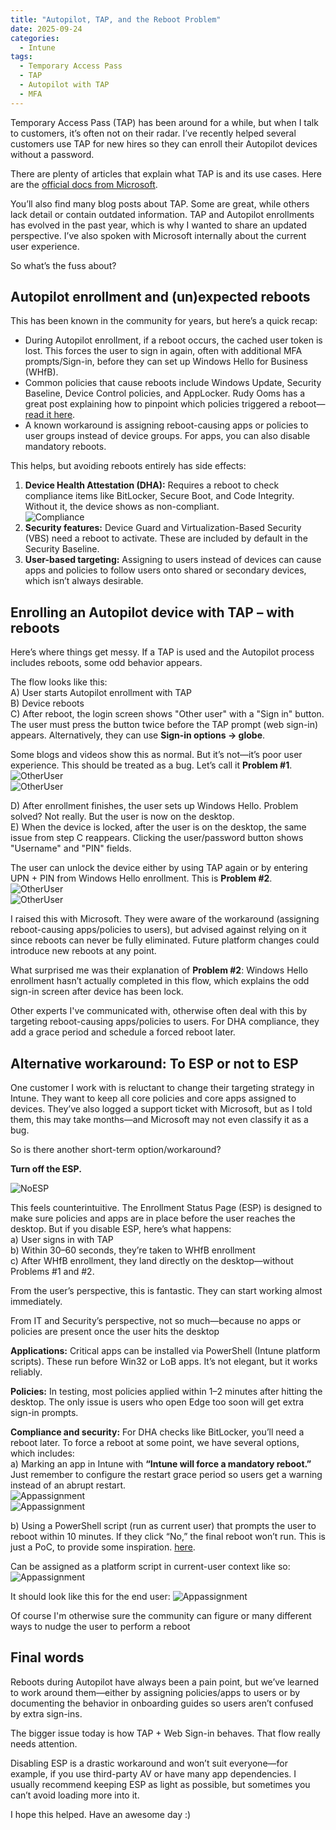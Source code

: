 ```yaml
---
title: "Autopilot, TAP, and the Reboot Problem"
date: 2025-09-24
categories:
  - Intune
tags:
  - Temporary Access Pass
  - TAP
  - Autopilot with TAP
  - MFA
---
```


Temporary Access Pass (TAP) has been around for a while, but when I talk to customers, it’s often not on their radar. I’ve recently helped several customers use TAP for new hires so they can enroll their Autopilot devices without a password.

There are plenty of articles that explain what TAP is and its use cases. Here are the [official docs from Microsoft](https://learn.microsoft.com/en-us/entra/identity/authentication/howto-authentication-temporary-access-pass).

You’ll also find many blog posts about TAP. Some are great, while others lack detail or contain outdated information. TAP and Autopilot enrollments has evolved in the past year, which is why I wanted to share an updated perspective. I’ve also spoken with Microsoft internally about the current user experience.

So what’s the fuss about?

## Autopilot enrollment and (un)expected reboots

This has been known in the community for years, but here’s a quick recap:

* During Autopilot enrollment, if a reboot occurs, the cached user token is lost. This forces the user to sign in again, often with additional MFA prompts/Sign-in, before they can set up Windows Hello for Business (WHfB).
* Common policies that cause reboots include Windows Update, Security Baseline, Device Control policies, and AppLocker. Rudy Ooms has a great post explaining how to pinpoint which policies triggered a reboot—[read it here](https://patchmypc.com/blog/autopilot-unexpected-reboot-what-really-triggers-a-device-restart-and-how-to-fix-it/).
* A known workaround is assigning reboot-causing apps or policies to user groups instead of device groups. For apps, you can also disable mandatory reboots.

This helps, but avoiding reboots entirely has side effects:

1. **Device Health Attestation (DHA):** Requires a reboot to check compliance items like BitLocker, Secure Boot, and Code Integrity. Without it, the device shows as non-compliant.  
   ![Compliance](/assets/images/2025-09-26-TAP-And-Autopilot/DHA-Bitlocker.png?raw=true "Compliance Policy DHA")
2. **Security features:** Device Guard and Virtualization-Based Security (VBS) need a reboot to activate. These are included by default in the Security Baseline.
3. **User-based targeting:** Assigning to users instead of devices can cause apps and policies to follow users onto shared or secondary devices, which isn’t always desirable.

## Enrolling an Autopilot device with TAP – with reboots

Here’s where things get messy. If a TAP is used and the Autopilot process includes reboots, some odd behavior appears.

The flow looks like this:  
A) User starts Autopilot enrollment with TAP  
B) Device reboots  
C) After reboot, the login screen shows "Other user" with a "Sign in" button. The user must press the button twice before the TAP prompt (web sign-in) appears. Alternatively, they can use **Sign-in options → globe**.

Some blogs and videos show this as normal. But it’s not—it’s poor user experience. This should be treated as a bug. Let’s call it **Problem #1**.  
![OtherUser](/assets/images/2025-09-26-TAP-And-Autopilot/OtherUser-1.png?raw=true "Other User - Sign in screen")  
![OtherUser](/assets/images/2025-09-26-TAP-And-Autopilot/OtherUser-2.png?raw=true "Other User - Sign in screen")

D) After enrollment finishes, the user sets up Windows Hello. Problem solved? Not really. But the user is now on the desktop.  
E) When the device is locked, after the user is on the desktop, the same issue from step C reappears. Clicking the user/password button shows "Username" and "PIN" fields.

The user can unlock the device either by using TAP again or by entering UPN + PIN from Windows Hello enrollment. This is **Problem #2**.  
![OtherUser](/assets/images/2025-09-26-TAP-And-Autopilot/OtherUser-LockScreen-1.png?raw=true "Other User - Lockscreen")  
![OtherUser](/assets/images/2025-09-26-TAP-And-Autopilot/OtherUser-LockScreen-UserPass.png?raw=true "Other User - Lockscreen")

I raised this with Microsoft. They were aware of the workaround (assigning reboot-causing apps/policies to users), but advised against relying on it since reboots can never be fully eliminated. Future platform changes could introduce new reboots at any point.  

What surprised me was their explanation of **Problem #2**: Windows Hello enrollment hasn’t actually completed in this flow, which explains the odd sign-in screen after device has been lock.

Other experts I've communicated with, otherwise often deal with this by targeting reboot-causing apps/policies to users. For DHA compliance, they add a grace period and schedule a forced reboot later.

## Alternative workaround: To ESP or not to ESP

One customer I work with is reluctant to change their targeting strategy in Intune. They want to keep all core policies and core apps assigned to devices. They’ve also logged a support ticket with Microsoft, but as I told them, this may take months—and Microsoft may not even classify it as a bug.

So is there another short-term option/workaround?

**Turn off the ESP.**

![NoESP](/assets/images/2025-09-26-TAP-And-Autopilot/NoESP.png?raw=true "Turn ESP Off")

This feels counterintuitive. The Enrollment Status Page (ESP) is designed to make sure policies and apps are in place before the user reaches the desktop. But if you disable ESP, here’s what happens:  
a) User signs in with TAP  
b) Within 30–60 seconds, they’re taken to WHfB enrollment  
c) After WHfB enrollment, they land directly on the desktop—without Problems #1 and #2.

From the user’s perspective, this is fantastic. They can start working almost immediately.  

From IT and Security’s perspective, not so much—because no apps or policies are present once the user hits the desktop

**Applications:** Critical apps can be installed via PowerShell (Intune platform scripts). These run before Win32 or LoB apps. It’s not elegant, but it works reliably.  

**Policies:** In testing, most policies applied within 1–2 minutes after hitting the desktop. The only issue is users who open Edge too soon will get extra sign-in prompts.  

**Compliance and security:** For DHA checks like BitLocker, you’ll need a reboot later. To force a reboot at some point, we have several options, which includes:  
a) Marking an app in Intune with **“Intune will force a mandatory reboot.”** Just remember to configure the restart grace period so users get a warning instead of an abrupt restart.  
   ![Appassignment](/assets/images/2025-09-26-TAP-And-Autopilot/AppAssignment-1.png?raw=true "App assignment: Mandatory Reboot")  
   ![Appassignment](/assets/images/2025-09-26-TAP-And-Autopilot/AppAssignment-2.png?raw=true "App assignment: Restart Grace Period")

b) Using a PowerShell script (run as current user) that prompts the user to reboot within 10 minutes. If they click “No,” the final reboot won’t run. This is just a PoC, to provide some inspiration.
 [here](https://github.com/thisisevilevil/IntunePublic/blob/main/PowerShell%20Scripts/Prompt-UserReboot.ps1).

 Can be assigned as a platform script in current-user context like so:
 ![Appassignment](/assets/images/2025-09-26-TAP-And-Autopilot/FinishSetup-UserPrompt-Assignment.png?raw=true "Platform script to prompt for reboot")

 It should look like this for the end user:
 ![Appassignment](/assets/images/2025-09-26-TAP-And-Autopilot/FinishSetup-UserPrompt-Reboot.png?raw=true "Platform script to prompt for reboot")

Of course I'm otherwise sure the community can figure or many different ways to nudge the user to perform a reboot

## Final words

Reboots during Autopilot have always been a pain point, but we’ve learned to work around them—either by assigning policies/apps to users or by documenting the behavior in onboarding guides so users aren’t confused by extra sign-ins.  

The bigger issue today is how TAP + Web Sign-in behaves. That flow really needs attention.  

Disabling ESP is a drastic workaround and won’t suit everyone—for example, if you use third-party AV or have many app dependencies. I usually recommend keeping ESP as light as possible, but sometimes you can’t avoid loading more into it.

I hope this helped. Have an awesome day :)
